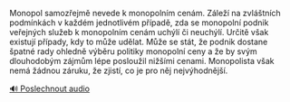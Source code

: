 
Monopol samozřejmě nevede k monopolním cenám. Záleží na zvláštních podmínkách v každém jednotlivém případě, zda se monopolní podnik veřejných služeb k monopolním cenám uchýlí či neuchýlí. Určitě však existují případy, kdy to může udělat. Může se stát, že podnik dostane špatné rady ohledně výběru politiky monopolní ceny a že by svým dlouhodobým zájmům lépe posloužil nižšími cenami. Monopolista však nemá žádnou záruku, že zjistí, co je pro něj nejvýhodnější.

[🔊 Poslechnout audio](/data/7-paragraphs/audio/chapter_67/para_006-Monopol-samozejm-nevede-k-monopolnm-cenm-Zle.mp3)
